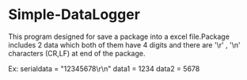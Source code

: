 # Simple-DataLogger
This program designed for save a package into a excel file.Package includes 2 data which both of them have 4 digits and there are  '\r' , '\n' characters (CR,LF) at end of the package.

Ex:
serialdata = "12345678\r\n"
data1 = 1234
data2 = 5678
